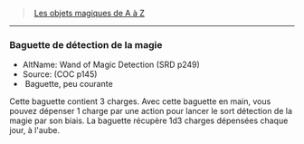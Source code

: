 ﻿---
!MagicItem
Type: Baguette
Rarity: peu courante
Id: magicitems_az_hd.md#baguette-de-détection-de-la-magie
ParentLink: magicitems_az_hd.md#les-objets-magiques-de-a-à-z
Name: Baguette de détection de la magie
ParentName: Les objets magiques de A à Z
NameLevel: 3
AltName: Wand of Magic Detection (SRD p249)
Source: (COC p145)
Attributes: {}
AttributesDictionary: >+
  {}

---
> [Les objets magiques de A à Z](hd_magicitems_az_les_objets_magiques_de_a_a_z.md)

---

### Baguette de détection de la magie

- AltName: Wand of Magic Detection (SRD p249)
- Source: (COC p145)
-  Baguette, peu courante

Cette baguette contient 3 charges. Avec cette baguette en main, vous pouvez dépenser 1 charge par une action pour lancer le sort détection de la magie par son biais. La baguette récupère 1d3 charges dépensées chaque jour, à l'aube.

